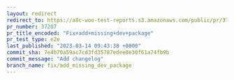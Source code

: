 ```yaml
---
layout: redirect
redirect_to: https://a8c-woo-test-reports.s3.amazonaws.com/public/pr/37207/e2e/index.html
pr_number: 37207
pr_title_encoded: "Fix+add+missing+dev+package"
pr_test_type: e2e
last_published: "2023-03-14 09:43:38 +0000"
commit_sha: 7e4b70a59ac7cd3fd35787edee0e30f61a74fb9b
commit_message: "Add changelog"
branch_name: fix/add_missing_dev_package
---
```

